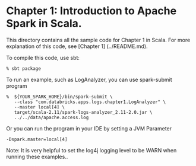 # Chapter 1: Introduction to Apache Spark in Scala.

This directory contains all the sample code for Chapter 1 in Scala.  For
more explanation of this code, see [Chapter 1] (../README.md).

To compile this code, use sbt:
```
% sbt package
```

To run an example, such as LogAnalyzer, you can use spark-submit program
```
%  ${YOUR_SPARK_HOME}/bin/spark-submit \
   --class "com.databricks.apps.logs.chapter1.LogAnalyzer" \
   --master local[4] \
   target/scala-2.11/spark-logs-analyzer_2.11-2.0.jar \
   ../../data/apache.access.log
```

Or you can run the program in your IDE by setting a JVM Parameter
```
-Dspark.master=local[4]
```

Note: It is very helpful to set the log4j logging level to be WARN when
running these examples..
